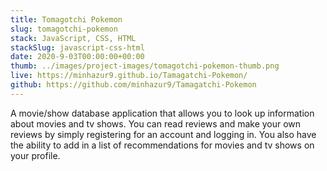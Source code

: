 ```yaml
---
title: Tomagotchi Pokemon
slug: tomagotchi-pokemon
stack: JavaScript, CSS, HTML
stackSlug: javascript-css-html
date: 2020-9-03T00:00:00+00:00
thumb: ../images/project-images/tomagotchi-pokemon-thumb.png
live: https://minhazur9.github.io/Tamagatchi-Pokemon/
github: https://github.com/minhazur9/Tamagatchi-Pokemon
---
```


A movie/show database application that allows you to look up information about movies and tv shows. You can read reviews and make your own reviews by simply registering for an account and logging in. You also have the ability to add in a list of recommendations for movies and tv shows on your profile.
